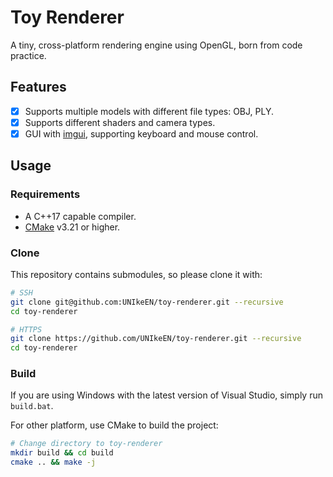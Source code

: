 # Toy Renderer

A tiny, cross-platform rendering engine using OpenGL, born from code practice.

## Features

* [x] Supports multiple models with different file types: OBJ, PLY.
* [x] Supports different shaders and camera types.
* [x] GUI with [imgui](https://github.com/ocornut/imgui), supporting keyboard and mouse control.

## Usage

### Requirements

* A C++17 capable compiler.
* [CMake](https://cmake.org/) v3.21 or higher.

### Clone

This repository contains submodules, so please clone it with:

```sh
# SSH
git clone git@github.com:UNIkeEN/toy-renderer.git --recursive
cd toy-renderer

# HTTPS
git clone https://github.com/UNIkeEN/toy-renderer.git --recursive
cd toy-renderer
```

### Build

If you are using Windows with the latest version of Visual Studio, simply run `build.bat`.

For other platform, use CMake to build the project:

```sh
# Change directory to toy-renderer
mkdir build && cd build
cmake .. && make -j
```
